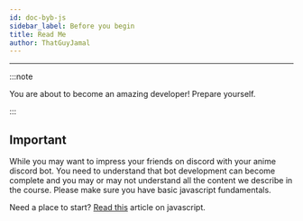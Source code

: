 ```yaml
---
id: doc-byb-js
sidebar_label: Before you begin
title: Read Me
author: ThatGuyJamal
---
```


---

:::note

You are about to become an amazing developer! Prepare yourself.

:::

## Important

While you may want to impress your friends on discord with your anime discord bot. You need to understand that bot development can become complete and you may or may not understand all the content we describe in the course. Please make sure you have basic javascript fundamentals.

Need a place to start? [Read this](https://levelup.gitconnected.com/10-things-to-learn-on-the-way-to-become-a-javascript-master-f4fc632b2bb7) article on javascript.
